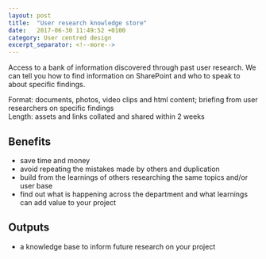 ```yaml
---
layout: post
title:  "User research knowledge store"
date:   2017-06-30 11:49:52 +0100
category: User centred design
excerpt_separator: <!--more-->
---
```


Access to a bank of information discovered through past user research. We can tell you how to find information on SharePoint and who to speak to about specific findings.

Format: documents, photos, video clips and html content; briefing from user researchers on specific findings  
Length: assets and links collated and shared within 2 weeks

<!--more-->

## Benefits

- save time and money
- avoid repeating the mistakes made by others and duplication
- build from the learnings of others researching the same topics and/or user base
- find out what is happening across the department and what learnings can add value to your project

## Outputs

- a knowledge base to inform future research on your project
